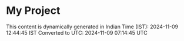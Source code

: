# My Project

This content is dynamically generated in Indian Time (IST): 2024-11-09 12:44:45 IST
Converted to UTC: 2024-11-09 07:14:45 UTC
